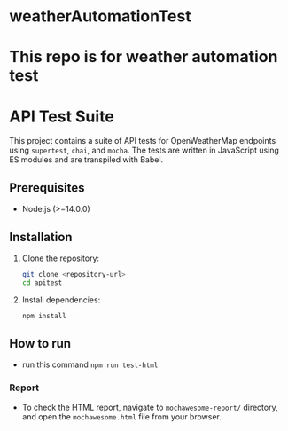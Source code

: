# weatherAutomationTest
This repo is for weather automation test
=======
# API Test Suite

This project contains a suite of API tests for OpenWeatherMap endpoints using `supertest`, `chai`, and `mocha`. The tests are written in JavaScript using ES modules and are transpiled with Babel.

## Prerequisites

- Node.js (>=14.0.0)

## Installation

1. Clone the repository:

   ```bash
   git clone <repository-url>
   cd apitest
   ```

2. Install dependencies:
   ```bash
   npm install
   ```

## How to run

- run this command `npm run test-html`

### Report
- To check the HTML report, navigate to `mochawesome-report/` directory, and open the `mochawesome.html` file from your browser.